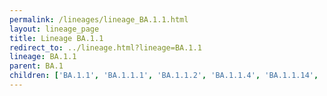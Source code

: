 ```yaml
---
permalink: /lineages/lineage_BA.1.1.html
layout: lineage_page
title: Lineage BA.1.1
redirect_to: ../lineage.html?lineage=BA.1.1
lineage: BA.1.1
parent: BA.1
children: ['BA.1.1', 'BA.1.1.1', 'BA.1.1.2', 'BA.1.1.4', 'BA.1.1.14', 'BA.1.1.15', 'BA.1.1.18']
---
```

